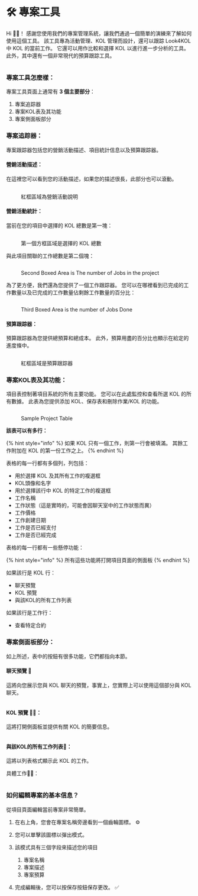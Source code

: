# 🛠 專案工具

Hi 👋🏻！ 感謝您使用我們的專案管理系統，讓我們通過一個簡單的演練來了解如何使用這個工具。 該工具專為活動管理、KOL 管理而設計，還可以跟踪 Look4KOL 中 KOL 的當前工作。 它還可以用作比較和選擇 KOL 以進行進一步分析的工具。 此外，其中還有一個非常現代的預算跟踪工具。

<figure><img src="../.gitbook/assets/ezgif.com-video-to-gif.gif" alt=""><figcaption></figcaption></figure>

### 專案工具怎麼樣：

專案工具頁面上通常有 **3 個主要部分**：&#x20;

1. 專案追踪器
2. 專案KOL表及其功能
3. 專案側面板部分

### 專案追踪器：

專案跟踪器包括您的營銷活動描述、項目統計信息以及預算跟踪器。



#### 營銷活動描述：

在這裡您可以看到您的活動描述，如果您的描述很長，此部分也可以滾動。

<figure><img src="../.gitbook/assets/image (6) (1).png" alt=""><figcaption><p>紅框區域為營銷活動說明</p></figcaption></figure>

#### 營銷活動統計：

當前在您的項目中選擇的 KOL 總數是第一塊：

<figure><img src="../.gitbook/assets/image (4) (2).png" alt=""><figcaption><p>第一個方框區域是選擇的 KOL 總數</p></figcaption></figure>

與此項目關聯的工作總數是第二個塊：

<figure><img src="../.gitbook/assets/image (7) (1).png" alt=""><figcaption><p>Second Boxed Area is The number of Jobs in the project</p></figcaption></figure>

為了更方便，我們還為您提供了一個工作跟踪器。 您可以在哪裡看到已完成的工作數量以及已完成的工作數量佔剩餘工作數量的百分比：

<figure><img src="../.gitbook/assets/image (6) (2).png" alt=""><figcaption><p>Third Boxed Area is the number of Jobs Done</p></figcaption></figure>

#### 預算跟踪器：

預算跟踪器為您提供總預算和總成本。 此外，預算用盡的百分比也顯示在給定的進度條中。

<figure><img src="../.gitbook/assets/image (8) (1).png" alt=""><figcaption><p>紅框區域是預算跟踪器</p></figcaption></figure>

### 專案KOL表及其功能：

項目表控制著項目系統的所有主要功能。 您可以在此處監控和查看所選 KOL 的所有數據。 此表為您提供添加 KOL、保存表和刪除作業/KOL 的功能。

<figure><img src="../.gitbook/assets/image (2) (2).png" alt=""><figcaption><p>Sample Project Table</p></figcaption></figure>

**該表可以有多行：**

{% hint style="info" %}
如果 KOL 只有一個工作，則第一行會被填滿。 其餘工作附加在 KOL 的第一份工作之上。
{% endhint %}

表格的每一行都有多個列，列包括：

* 用於選擇 KOL 及其所有工作的複選框
* KOL頭像和名字
* 用於選擇該行中 KOL 的特定工作的複選框
* 工作名稱
* 工作狀態（這是實時的，可能會因聊天室中的工作狀態而異）
* 工作價格
* 工作創建日期
* 工作是否已經支付
* 工作是否已經完成

表格的每一行都有一些懸停功能：

{% hint style="info" %}
所有這些功能將打開項目頁面的側面板
{% endhint %}

&#x20;如果該行是 KOL 行：

* 聊天預覽
* KOL 預覽
* 與該KOL的所有工作列表

如果該行是工作行：

* 查看特定合約

### 專案側面板部分：

如上所述，表中的按鈕有很多功能，它們都指向本節。

#### 聊天預覽 💬

這將向您展示您與 KOL 聊天的預覽，事實上，您實際上可以使用這個部分與 KOL 聊天。

<div align="center">

<figure><img src="../.gitbook/assets/image (9).png" alt=""><figcaption></figcaption></figure>

</div>

#### KOL 預覽 👧🏻：

這將打開側面板並提供有關 KOL 的簡要信息。

<figure><img src="../.gitbook/assets/image (5) (1).png" alt=""><figcaption></figcaption></figure>

#### 與該KOL的所有工作列表📑：

這將以列表格式顯示此 KOL 的工作。

具體工作✍🏻：

<figure><img src="../.gitbook/assets/image (3) (1).png" alt=""><figcaption></figcaption></figure>

### 如何編輯專案的基本信息？

從項目頁面編輯當前專案非常簡單。

1. 在右上角，您會在專案名稱旁邊看到一個齒輪圖標。 ⚙
2. 您可以單擊該圖標以彈出模式。
3.  該模式具有三個字段來描述您的項目

    1. 專案名稱
    2. 專案描述
    3. 專案預算


4. 完成編輯後，您可以按保存按鈕保存更改。 ✅

&#x20;

&#x20;
